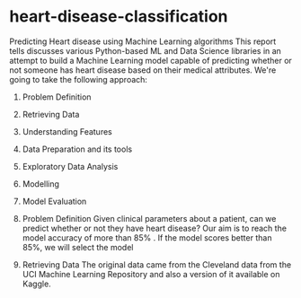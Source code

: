 # heart-disease-classification

Predicting Heart disease using Machine Learning algorithms
This report tells discusses various Python-based ML and Data Science libraries in
an attempt to build a Machine Learning model capable of predicting whether or not
someone has heart disease based on their medical attributes.
We're going to take the following approach:
1. Problem Definition
2. Retrieving Data
3. Understanding Features
4. Data Preparation and its tools
5. Exploratory Data Analysis
6. Modelling
7. Model Evaluation

1. Problem Definition
Given clinical parameters about a patient, can we predict whether or not they have
heart disease?
Our aim is to reach the model accuracy of more than 85% . If the model scores
better than 85%, we will select the model

2. Retrieving Data
The original data came from the Cleveland data from the UCI Machine Learning
Repository and also a version of it available on Kaggle.
